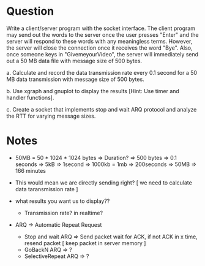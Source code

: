 # Question
Write a client/server program with the socket interface. The client program may send out the words
to the server once the user presses "Enter" and the server will respond to these words with any
meaningless terms. However, the server will close the connection once it receives the word "Bye".
Also, once someone keys in "GivemeyourVideo", the server will immediately send out a 50 MB data
file with message size of 500 bytes.

a. Calculate and record the data transmission rate every 0.1 second for a 50 MB data transmission
with message size of 500 bytes.

b. Use xgraph and gnuplot to display the results [Hint: Use timer and handler functions].

c. Create a socket that implements stop and wait ARQ protocol and analyze the RTT for varying
message sizes.


# Notes

- 50MB = 50 * 1024 * 1024 bytes
    => Duration?
    => 500 bytes => 0.1 seconds
    => 5kB => 1second
    => 1000kb = 1mb => 200seconds
    => 50MB => 166 minutes

- This would mean we are directly sending right? [ we need to calculate data taransmission rate ]

- what results you want us to display??
    - Transmission rate? in realtime?

- ARQ -> Automatic Repeat Request
    - Stop and wait ARQ => Send packet wait for ACK, if not ACK in x time, resend packet [ keep packet in server memory ]
    - GoBackN ARQ => ?
    - SelectiveRepeat ARQ => ?


